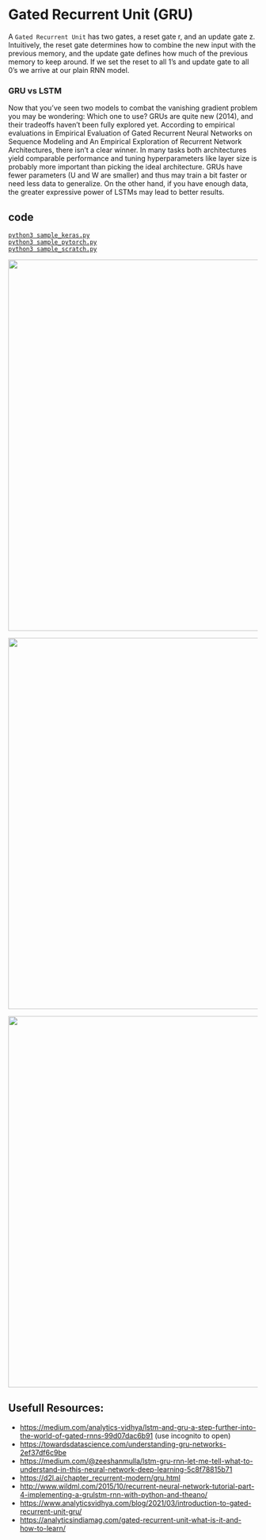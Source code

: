 # Gated Recurrent Unit (GRU)
A `Gated Recurrent Unit` has two gates, a reset gate r, and an update gate z. Intuitively, the reset gate determines how to combine the new input with the previous memory, and the update gate defines how much of the previous memory to keep around. If we set the reset to all 1’s and  update gate to all 0’s we arrive at our plain RNN model.

### GRU vs LSTM
Now that you’ve seen two models  to combat the vanishing gradient problem you may be wondering: Which one to use? GRUs are quite new (2014), and their tradeoffs haven’t been fully explored yet.  According to empirical evaluations in Empirical Evaluation of Gated Recurrent Neural Networks on Sequence Modeling  and An Empirical Exploration of Recurrent Network Architectures, there isn’t a clear winner. In many tasks both architectures yield comparable performance and tuning hyperparameters like layer size is probably more important than picking the ideal architecture. GRUs have fewer parameters (U and W are smaller) and thus may train a bit faster or need less data to generalize. On the other hand, if you have enough data, the greater expressive power of LSTMs may lead to better results.

## code 
[`python3 sample_keras.py`](./sample_keras.py)  
[`python3 sample_pytorch.py`](./sample_pytorch.py)  
[`python3 sample_scratch.py`](./sample_scratch.py)  

<p align="center">
  <img src="https://miro.medium.com/max/3032/1*yBXV9o5q7L_CvY7quJt3WQ.png" width="750">
</p>
<p align="center">
  <img src="https://cdn-images-1.medium.com/max/800/1*9z1Jrl8K99TorEQfsOTjpA.png" width="750">
</p>
<p align="center">
  <img src="https://miro.medium.com/max/1313/1*7oE-4Wg6bZ7u8yDf5cjJPA.png" width="750">
</p>

## Usefull Resources:
+ https://medium.com/analytics-vidhya/lstm-and-gru-a-step-further-into-the-world-of-gated-rnns-99d07dac6b91 (use incognito to open)
+ https://towardsdatascience.com/understanding-gru-networks-2ef37df6c9be
+ https://medium.com/@zeeshanmulla/lstm-gru-rnn-let-me-tell-what-to-understand-in-this-neural-network-deep-learning-5c8f78815b71  
+ https://d2l.ai/chapter_recurrent-modern/gru.html
+ http://www.wildml.com/2015/10/recurrent-neural-network-tutorial-part-4-implementing-a-grulstm-rnn-with-python-and-theano/
+ https://www.analyticsvidhya.com/blog/2021/03/introduction-to-gated-recurrent-unit-gru/
+ https://analyticsindiamag.com/gated-recurrent-unit-what-is-it-and-how-to-learn/